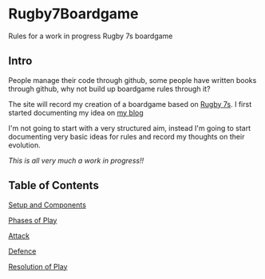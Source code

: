 # Rugby7Boardgame
Rules for a work in progress Rugby 7s boardgame

## Intro

People manage their code through github, some people have written books through github, why not build up boardgame rules through it?

The site will record my creation of a boardgame based on [Rugby 7s](https://en.wikipedia.org/wiki/Rugby_sevens). I first started documenting my idea on [my blog](http://aidan-duggan.github.io/whilegaming/2017-02-27-idea3) 

I'm not going to start with a very structured aim, instead I'm going to start documenting very basic ideas for rules and record my thoughts on their evolution.

*This is all very much a work in progress!!*

## Table of Contents

[Setup and Components](https://github.com/aidan-duggan/Rugby7Boardgame/blob/master/Setup%26Components.md#setup-and-components)

[Phases of Play](https://github.com/aidan-duggan/Rugby7Boardgame/blob/master/phasesofplay.md#phases-of-play)

[Attack](https://github.com/aidan-duggan/Rugby7Boardgame/blob/master/attack.md#attack)

[Defence](https://github.com/aidan-duggan/Rugby7Boardgame/blob/master/defense.md#defence)

[Resolution of Play](https://github.com/aidan-duggan/Rugby7Boardgame/blob/master/ResolutionOfPlay.md#resolution-of-play)

